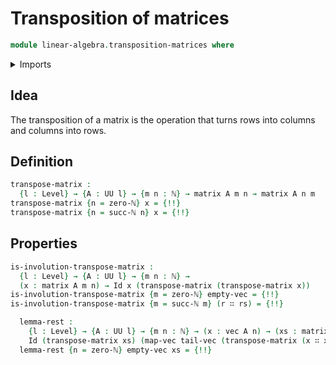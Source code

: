 # Transposition of matrices

```agda
module linear-algebra.transposition-matrices where
```

<details><summary>Imports</summary>

```agda
open import elementary-number-theory.natural-numbers

open import foundation.action-on-identifications-binary-functions
open import foundation.action-on-identifications-functions
open import foundation.identity-types
open import foundation.universe-levels

open import linear-algebra.functoriality-vectors
open import linear-algebra.matrices
open import linear-algebra.vectors
```

</details>

## Idea

The transposition of a matrix is the operation that turns rows into columns and
columns into rows.

## Definition

```agda
transpose-matrix :
  {l : Level} → {A : UU l} → {m n : ℕ} → matrix A m n → matrix A n m
transpose-matrix {n = zero-ℕ} x = {!!}
transpose-matrix {n = succ-ℕ n} x = {!!}
```

## Properties

```agda
is-involution-transpose-matrix :
  {l : Level} → {A : UU l} → {m n : ℕ} →
  (x : matrix A m n) → Id x (transpose-matrix (transpose-matrix x))
is-involution-transpose-matrix {m = zero-ℕ} empty-vec = {!!}
is-involution-transpose-matrix {m = succ-ℕ m} (r ∷ rs) = {!!}

  lemma-rest :
    {l : Level} → {A : UU l} → {m n : ℕ} → (x : vec A n) → (xs : matrix A m n) →
    Id (transpose-matrix xs) (map-vec tail-vec (transpose-matrix (x ∷ xs)))
  lemma-rest {n = zero-ℕ} empty-vec xs = {!!}
```
